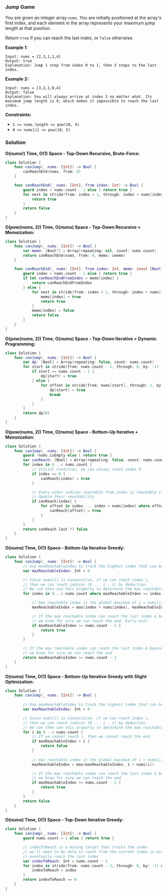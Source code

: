 
### Jump Game

You are given an integer array `nums`. You are initially positioned at the array's first index, and each element in the array represents your maximum jump length at that position.

Return `true` if you can reach the last index, or `false` otherwise.

__Example 1:__
```
Input: nums = [2,3,1,1,4]
Output: true
Explanation: Jump 1 step from index 0 to 1, then 3 steps to the last index.
```
__Example 2:__
```
Input: nums = [3,2,1,0,4]
Output: false
Explanation: You will always arrive at index 3 no matter what. Its maximum jump length is 0, which makes it impossible to reach the last index.
```

__Constraints:__
* `1 <= nums.length <= pow(10, 4)`
* `0 <= nums[i] <= pow(10, 5)`

### Solution
__O(nums!) Time, O(1) Space - Top-Down Recursive, Brute-Force:__
```Swift
class Solution {
    func canJump(_ nums: [Int]) -> Bool {
        canReachEnd(nums, from: 0)
    }

    func canReachEnd(_ nums: [Int], from index: Int) -> Bool {
        guard index < nums.count - 1 else { return true }
        for next in stride(from: index + 1, through: index + nums[index], by: 1) where canReachEnd(nums, from: next) {
            return true
        }
        return false
    }
}

```
__O(pow(nums, 2)) Time, O(nums) Space - Top-Down Recursive + Memoization:__
```Swift
class Solution {
    func canJump(_ nums: [Int]) -> Bool {
        var memo: [Bool?] = Array(repeating: nil, count: nums.count) 
        return canReachEnd(nums, from: 0, memo: &memo)
    }

    func canReachEnd(_ nums: [Int], from index: Int, memo: inout [Bool?]) -> Bool {
        guard index < nums.count - 1 else { return true }
        if let canReachEndFromIndex = memo[index] {
            return canReachEndFromIndex
        } else {
            for next in stride(from: index + 1, through: index + nums[index], by: 1) where canReachEnd(nums, from: next, memo: &memo) {
                memo[index] = true
                return true
            }
            memo[index] = false
            return false
        }
    }
}
```
__O(pow(nums, 2)) Time, O(nums) Space - Top-Down Iterative + Dynamic Programming:__
```Swift
class Solution {
    func canJump(_ nums: [Int]) -> Bool {
        var dp: [Bool] = Array(repeating: false, count: nums.count)
        for start in stride(from: nums.count - 1, through: 0, by: -1) {
            if start == nums.count - 1 {
                dp[start] = true
            } else {
                for offset in stride(from: nums[start], through: 1, by: -1) where start + offset >= nums.count - 1 || dp[start + offset] {
                    dp[start] = true
                    break
                }
            }
        }
        return dp[0]
    }
}
```
__O(pow(nums, 2)) Time, O(nums) Space - Bottom-Up Iterative + Memoization:__
```Swift
class Solution {
    func canJump(_ nums: [Int]) -> Bool {
        guard !nums.isEmpty else { return true }
        var canReach: [Bool] = Array(repeating: false, count: nums.count)
        for index in 0 ..< nums.count {
            // Initial condition, we can always reach index 0
            if index == 0 {
                canReach[index] = true
            }

            // Every other indices reachable from index is reachable if index is reachable. 
            // Update their reachability
            if canReach[index] {
                for offset in index ... index + nums[index] where offset < nums.count {
                    canReach[offset] = true
                }
            }
        }
        return canReach.last ?? false
    }
}
```
__O(nums) Time, O(1) Space - Bottom-Up Iterative Greedy:__
```swift
class Solution {
    func canJump(_ nums: [Int]) -> Bool {
        // Use maxReachableIndex to track the highest index that can be reached
        var maxReachableIndex: Int = 0

        // Since nums[i] is consecutive, if we can reach index i, 
        // then we can reach indices (0 ... i - 1) by deduction.
        // We can then use this property to determine the max reachable index
        for index in 0 ..< nums.count where maxReachableIndex >= index {

            // max reachable index is the global maximum of i + nums[i]
            maxReachableIndex = max(index + nums[index], maxReachableIndex)

            // If the max reachable index can reach the last index & beyond
            // we know for sure we can reach the end. Early exit.
            if maxReachableIndex >= nums.count - 1 {
                return true
            }
        }

        // If the max reachable index can reach the last index & beyond
        // we know for sure we can reach the end
        return maxReachableIndex >= nums.count - 1
    }
}
```
__O(nums) Time, O(1) Space - Bottom-Up Iterative Greedy with Slight Optimization:__
```Swift
class Solution {
    func canJump(_ nums: [Int]) -> Bool {
        
        // Use maxReachableIndex to track the highest index that can be reached
        var maxReachableIndex: Int = 0

        // Since nums[i] is consecutive, if we can reach index i, 
        // then we can reach indices (0 ... i - 1) by deduction.
        // We can then use this property to determine the max reachable index
        for i in 0 ..< nums.count {
            // If we cannot reach i, then we cannot reach the end
            if maxReachableIndex < i {
                return false
            }
            
            // max reachable index is the global maximum of i + nums[i]
            maxReachableIndex = max(maxReachableIndex, i + nums[i])

            // If the max reachable index can reach the last index & beyond
            // we know for sure we can reach the end
            if maxReachableIndex >= nums.count - 1 {
                return true
            }
        }
        return false
    }
}
```
__O(nums) Time, O(1) Space - Top-Down Iterative Greedy:__
```Swift
class Solution {
    func canJump(_ nums: [Int]) -> Bool {
        guard nums.count > 1 else { return true }

        // indexToReach is a moving target that tracks the index 
        // we'll need to be able to reach from the current index in order to 
        // eventually reach the last index
        var indexToReach: Int = nums.count - 1
        for index in stride(from: nums.count - 2, through: 0, by: -1) where nums[index] + index >= indexToReach {
            indexToReach = index
        }
        return indexToReach == 0
    }
}
```
